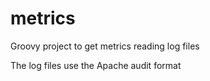 # metrics
Groovy project to get metrics reading log files

The log files use the Apache audit format
